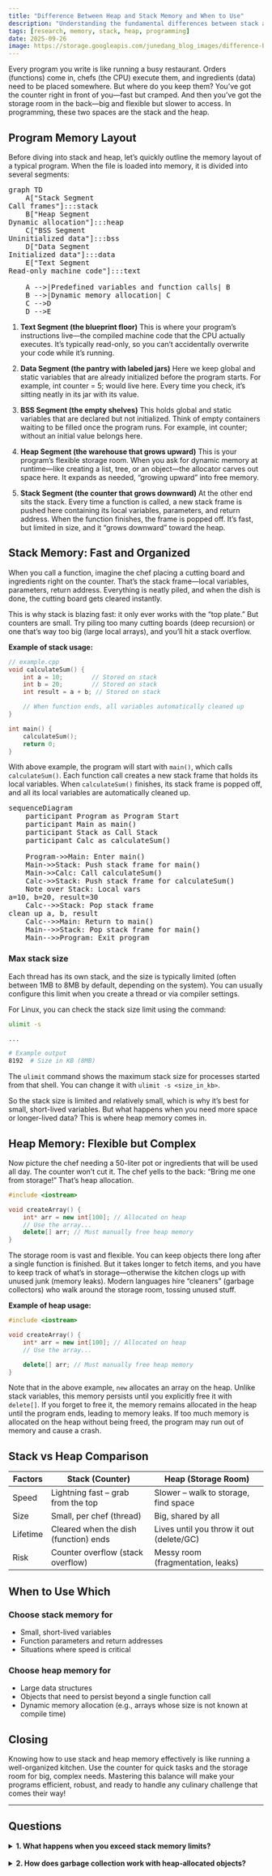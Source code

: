 ```yaml
---
title: "Difference Between Heap and Stack Memory and When to Use"
description: "Understanding the fundamental differences between stack and heap memory allocation in programming languages and when to use each."
tags: [research, memory, stack, heap, programming]
date: 2025-09-26
image: https://storage.googleapis.com/junedang_blog_images/difference-between-heap-and-stack-memory/heap_and_stack_thumbnail.webp
---
```


Every program you write is like running a busy restaurant. Orders (functions) come in, chefs (the CPU) execute them, and ingredients (data) need to be placed somewhere. But where do you keep them? You’ve got the counter right in front of you—fast but cramped. And then you’ve got the storage room in the back—big and flexible but slower to access. In programming, these two spaces are the stack and the heap.

## Program Memory Layout

Before diving into stack and heap, let’s quickly outline the memory layout of a typical program.
When the file is loaded into memory, it is divided into several segments:

<pre class="mermaid">
graph TD
    A["Stack Segment<br>Call frames"]:::stack
    B["Heap Segment<br>Dynamic allocation"]:::heap
    C["BSS Segment<br>Uninitialized data"]:::bss
    D["Data Segment<br>Initialized data"]:::data
    E["Text Segment<br>Read-only machine code"]:::text

    A -->|Predefined variables and function calls| B
    B -->|Dynamic memory allocation| C
    C -->D
    D -->E
</pre>

1. **Text Segment (the blueprint floor)**
   This is where your program’s instructions live—the compiled machine code that the CPU actually executes. It’s typically read-only, so you can’t accidentally overwrite your code while it’s running.

2. **Data Segment (the pantry with labeled jars)**
   Here we keep global and static variables that are already initialized before the program starts. For example, int counter = 5; would live here. Every time you check, it’s sitting neatly in its jar with its value.

3. **BSS Segment (the empty shelves)**
   This holds global and static variables that are declared but not initialized. Think of empty containers waiting to be filled once the program runs. For example, int counter; without an initial value belongs here.

4. **Heap Segment (the warehouse that grows upward)**
   This is your program’s flexible storage room. When you ask for dynamic memory at runtime—like creating a list, tree, or an object—the allocator carves out space here. It expands as needed, “growing upward” into free memory.

5. **Stack Segment (the counter that grows downward)**
   At the other end sits the stack. Every time a function is called, a new stack frame is pushed here containing its local variables, parameters, and return address. When the function finishes, the frame is popped off. It’s fast, but limited in size, and it “grows downward” toward the heap.

## Stack Memory: Fast and Organized

When you call a function, imagine the chef placing a cutting board and ingredients right on the counter. That’s the stack frame—local variables, parameters, return address. Everything is neatly piled, and when the dish is done, the cutting board gets cleared instantly.

This is why stack is blazing fast: it only ever works with the “top plate.” But counters are small. Try piling too many cutting boards (deep recursion) or one that’s way too big (large local arrays), and you’ll hit a stack overflow.

**Example of stack usage:**

```cpp
// example.cpp
void calculateSum() {
    int a = 10;        // Stored on stack
    int b = 20;        // Stored on stack
    int result = a + b; // Stored on stack

    // When function ends, all variables automatically cleaned up
}

int main() {
    calculateSum();
    return 0;
}
```

With above example, the program will start with `main()`, which calls `calculateSum()`. Each function call creates a new stack frame that holds its local variables. When `calculateSum()` finishes, its stack frame is popped off, and all its local variables are automatically cleaned up.

<pre class="mermaid">
sequenceDiagram
    participant Program as Program Start
    participant Main as main()
    participant Stack as Call Stack
    participant Calc as calculateSum()

    Program->>Main: Enter main()
    Main->>Stack: Push stack frame for main()
    Main->>Calc: Call calculateSum()
    Calc->>Stack: Push stack frame for calculateSum()
    Note over Stack: Local vars<br/>a=10, b=20, result=30
    Calc-->>Stack: Pop stack frame<br/>clean up a, b, result
    Calc-->>Main: Return to main()
    Main-->>Stack: Pop stack frame for main()
    Main-->>Program: Exit program
</pre>

### Max stack size

Each thread has its own stack, and the size is typically limited (often between 1MB to 8MB by default, depending on the system). You can usually configure this limit when you create a thread or via compiler settings.

For Linux, you can check the stack size limit using the command:

```bash
ulimit -s

...

# Example output
8192  # Size in KB (8MB)
```

The `ulimit` command shows the maximum stack size for processes started from that shell. You can change it with `ulimit -s <size_in_kb>`.

So the stack size is limited and relatively small, which is why it’s best for small, short-lived variables. But what happens when you need more space or longer-lived data? This is where heap memory comes in.

## Heap Memory: Flexible but Complex

Now picture the chef needing a 50-liter pot or ingredients that will be used all day. The counter won’t cut it. The chef yells to the back: “Bring me one from storage!” That’s heap allocation.

```cpp
#include <iostream>

void createArray() {
    int* arr = new int[100]; // Allocated on heap
    // Use the array...
    delete[] arr; // Must manually free heap memory
}
```

The storage room is vast and flexible. You can keep objects there long after a single function is finished. But it takes longer to fetch items, and you have to keep track of what’s in storage—otherwise the kitchen clogs up with unused junk (memory leaks). Modern languages hire “cleaners” (garbage collectors) who walk around the storage room, tossing unused stuff.

**Example of heap usage:**

```cpp
#include <iostream>

void createArray() {
    int* arr = new int[100]; // Allocated on heap
    // Use the array...

    delete[] arr; // Must manually free heap memory
}
```

Note that in the above example, `new` allocates an array on the heap. Unlike stack variables, this memory persists until you explicitly free it with `delete[]`. If you forget to free it, the memory remains allocated in the heap until the program ends, leading to memory leaks. If too much memory is allocated on the heap without being freed, the program may run out of memory and cause a crash.

## Stack vs Heap Comparison

| Factors  | Stack (Counter)                       | Heap (Storage Room)                      |
| -------- | ------------------------------------- | ---------------------------------------- |
| Speed    | Lightning fast – grab from the top    | Slower – walk to storage, find space     |
| Size     | Small, per chef (thread)              | Big, shared by all                       |
| Lifetime | Cleared when the dish (function) ends | Lives until you throw it out (delete/GC) |
| Risk     | Counter overflow (stack overflow)     | Messy room (fragmentation, leaks)        |

## When to Use Which

### Choose stack memory for

- Small, short-lived variables
- Function parameters and return addresses
- Situations where speed is critical

### Choose heap memory for

- Large data structures
- Objects that need to persist beyond a single function call
- Dynamic memory allocation (e.g., arrays whose size is not known at compile time)

## Closing

Knowing how to use stack and heap memory effectively is like running a well-organized kitchen. Use the counter for quick tasks and the storage room for big, complex needs. Mastering this balance will make your programs efficient, robust, and ready to handle any culinary challenge that comes their way!

---

## Questions

<details><summary><b>1. What happens when you exceed stack memory limits?</b></summary>
When stack memory limits are exceeded, a stack overflow occurs. This typically results in a program crash or exception, as the system cannot allocate more stack space for function calls or local variables.
</details>
<br/>

<details><summary><b>2. How does garbage collection work with heap-allocated objects?</b></summary>
Garbage collection (GC) is a form of automatic memory management that reclaims memory occupied by objects that are no longer in use. In languages with GC, the runtime environment periodically scans the heap for unreachable objects and frees their memory, preventing leaks.
</details>
